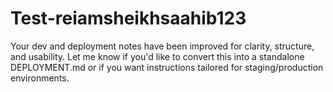 # Test-reiamsheikhsaahib123
Your dev and deployment notes have been improved for clarity, structure, and usability. Let me know if you'd like to convert this into a standalone DEPLOYMENT.md or if you want instructions tailored for staging/production environments.
